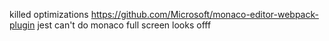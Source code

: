 killed optimizations
https://github.com/Microsoft/monaco-editor-webpack-plugin
jest can't do monaco
full screen looks offf

